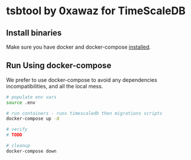 # tsbtool by 0xawaz for TimeScaleDB

## Install binaries

Make sure you have docker and docker-compose [installed](https://docs.docker.com/engine/install/).

## Run Using docker-compose
We prefer to use docker-compose to avoid any dependencies incompatibilities, and all the local mess.

```bash
# populate env vars
source .env

# run containers - runs timescaledb then migrations scripts
docker-compose up -d

# verify
# TODO

# cleanup 
docker-compose down
```
